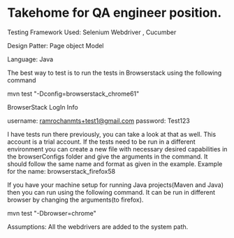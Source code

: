 # Takehome for QA engineer position. 


Testing Framework Used: Selenium Webdriver , Cucumber

Design Patter: Page object Model

Language: Java

The best way to test is to run the tests in Browserstack using the following command

mvn test "-Dconfig=browserstack_chrome61"

BrowserStack LogIn Info

username: ramrochanmts+test1@gmail.com
password: Test123

I have tests run there previously, you can take a look at that as well. This account is a trial account. If the tests need to be run in a different environment you can create a new file with necessary desired capabilities in the browserConfigs folder and give the arguments in the command. It should follow the same name and format as given in the example. Example for the name: browserstack_firefox58



If you have your machine setup for running Java projects(Maven and Java) then you can run using the following command.  It can be run in different browser by changing the arguments(to firefox).

mvn test "-Dbrowser=chrome"

Assumptions: All the webdrivers are added to the system path.


